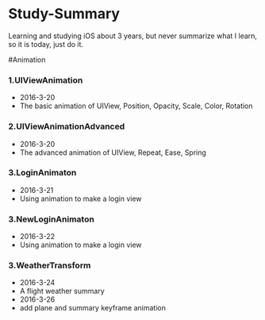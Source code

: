 Study-Summary
============

Learning and studying iOS about 3 years, but never summarize what I learn, so it is today, just do it.

#Animation

### 1.UIViewAnimation
* 2016-3-20
* The basic animation of UIView, Position, Opacity, Scale, Color, Rotation

### 2.UIViewAnimationAdvanced
* 2016-3-20
* The advanced animation of UIView, Repeat, Ease, Spring

### 3.LoginAnimaton
* 2016-3-21
* Using animation to make a login view

### 3.NewLoginAnimaton
* 2016-3-22
* Using animation to make a login view

### 3.WeatherTransform
* 2016-3-24
* A flight weather summary 
* 2016-3-26
* add plane and summary keyframe animation
